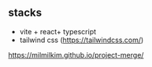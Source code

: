 ## stacks

- vite + react+ typescript 
- tailwind css (https://tailwindcss.com/)
  

https://milmilkim.github.io/project-merge/